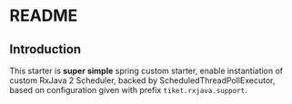 # README

## Introduction

This starter is **super simple** spring custom starter, enable instantiation of custom RxJava 2 Scheduler, backed by ScheduledThreadPollExecutor, based on configuration given with prefix ```tiket.rxjava.support```.